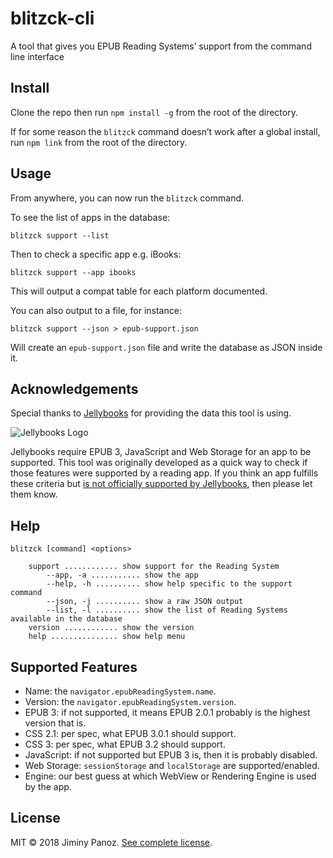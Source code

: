 # blitzck-cli

A tool that gives you EPUB Reading Systems’ support from the command line interface

## Install

Clone the repo then run `npm install -g` from the root of the directory.

If for some reason the `blitzck` command doesn’t work after a global install, run `npm link` from the root of the directory.

## Usage

From anywhere, you can now run the `blitzck` command.

To see the list of apps in the database:

```
blitzck support --list
```

Then to check a specific app e.g. iBooks:

```
blitzck support --app ibooks
```

This will output a compat table for each platform documented.

You can also output to a file, for instance: 

```
blitzck support --json > epub-support.json
```

Will create an `epub-support.json` file and write the database as JSON inside it.

## Acknowledgements

Special thanks to [Jellybooks](https://www.jellybooks.com) for providing the data this tool is using.

![Jellybooks Logo](https://www.jellybooks.com/assets/jellybooks-logo-black-d440ea9bc8e5bb27335cdde49f495e263f37cfcffa317b6407a58d96bc799e19.png)

Jellybooks require EPUB 3, JavaScript and Web Storage for an app to be supported. This tool was originally developed as a quick way to check if those features were supported by a reading app. If you think an app fulfills these criteria but [is not officially supported by Jellybooks](https://www.jellybooks.com/about/reader_analytics/supported_reading_apps), then please let them know.

## Help

```
blitzck [command] <options>

    support ............ show support for the Reading System
        --app, -a ........... show the app
        --help, -h .......... show help specific to the support command
        --json, -j .......... show a raw JSON output
        --list, -l .......... show the list of Reading Systems available in the database
    version ............ show the version
    help ............... show help menu
```

## Supported Features

- Name: the `navigator.epubReadingSystem.name`.
- Version: the `navigator.epubReadingSystem.version`.
- EPUB 3: if not supported, it means EPUB 2.0.1 probably is the highest version that is.
- CSS 2.1: per spec, what EPUB 3.0.1 should support.
- CSS 3: per spec, what EPUB 3.2 should support.
- JavaScript: if not supported but EPUB 3 is, then it is probably disabled.
- Web Storage: `sessionStorage` and `localStorage` are supported/enabled.
- Engine: our best guess at which WebView or Rendering Engine is used by the app.

## License

MIT © 2018 Jiminy Panoz. [See complete license](LICENSE).